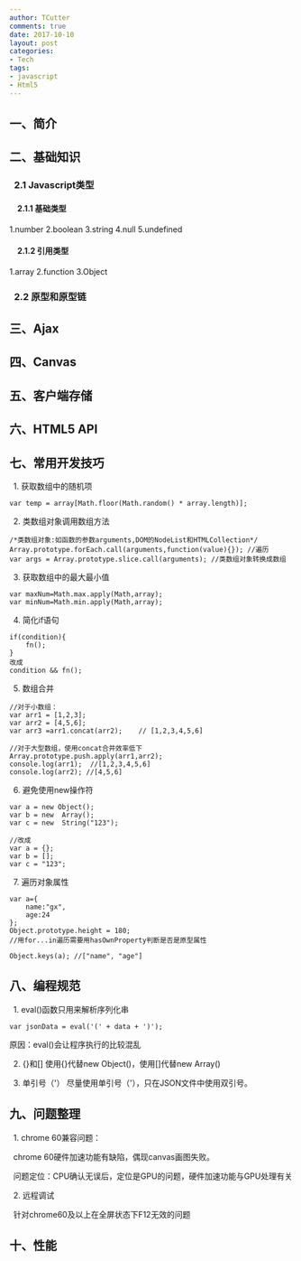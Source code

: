 ```yaml
---
author: TCutter
comments: true
date: 2017-10-10
layout: post
categories:
- Tech
tags:
- javascript
- Html5
---
```


## 一、简介
## 二、基础知识
### &#8194;2.1  Javascript类型
#### &#8194;&#8194;2.1.1  基础类型
1.number
2.boolean
3.string
4.null
5.undefined

#### &#8194;&#8194;2.1.2  引用类型
1.array
2.function
3.Object

### &#8194;2.2  原型和原型链

## 三、Ajax
## 四、Canvas
## 五、客户端存储
## 六、HTML5 API
## 七、常用开发技巧
&#8194;1. 获取数组中的随机项

```
var temp = array[Math.floor(Math.random() * array.length)];
```

&#8194;2. 类数组对象调用数组方法

```
/*类数组对象:如函数的参数arguments,DOM的NodeList和HTMLCollection*/
Array.prototype.forEach.call(arguments,function(value){}); //遍历
var args = Array.prototype.slice.call(arguments); //类数组对象转换成数组
```

&#8194;3. 获取数组中的最大最小值

```
var maxNum=Math.max.apply(Math,array);
var minNum=Math.min.apply(Math,array);
```

&#8194;4. 简化if语句

```
if(condition){
	fn();
}
改成
condition && fn();
```

&#8194;5. 数组合并

```
//对于小数组：
var arr1 = [1,2,3];
var arr2 = [4,5,6];
var arr3 =arr1.concat(arr2);	// [1,2,3,4,5,6]

//对于大型数组，使用concat合并效率低下
Array.prototype.push.apply(arr1,arr2);
console.log(arr1);  //[1,2,3,4,5,6]
console.log(arr2); //[4,5,6]
```
&#8194;6. 避免使用new操作符

```
var a = new Object();
var b = new  Array();
var c = new  String("123");

//改成
var a = {};
var b = [];
var c = "123";
```

&#8194;7. 遍历对象属性

```
var a={
	name:"gx",
	age:24
};
Object.prototype.height = 180;
//用for...in遍历需要用hasOwnProperty判断是否是原型属性

Object.keys(a); //["name", "age"]
```

## 八、编程规范
&#8194;1. eval()函数只用来解析序列化串

```
var jsonData = eval('(' + data + ')');
```

原因：eval()会让程序执行的比较混乱

&#8194;2. {}和[]
使用{}代替new Object()，使用[]代替new Array()

&#8194;3. 单引号（'）
   尽量使用单引号（'），只在JSON文件中使用双引号。

## 九、问题整理
&#8194;1. chrome 60兼容问题：

&#8194;chrome 60硬件加速功能有缺陷，偶现canvas画图失败。

&#8194;问题定位：CPU确认无误后，定位是GPU的问题，硬件加速功能与GPU处理有关

&#8194;2. 远程调试

&#8194;针对chrome60及以上在全屏状态下F12无效的问题

## 十、性能
